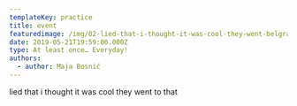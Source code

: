 ```yaml
---
templateKey: practice
title: event
featuredimage: /img/02-lied-that-i-thought-it-was-cool-they-went-belgrade-21052019-2159.jpg
date: 2019-05-21T19:59:00.000Z
type: At least once… Everyday!
authors:
  - author: Maja Bosnić
---
```

lied that i thought it was cool they went to that
